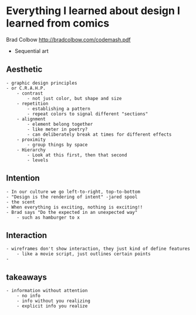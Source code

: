 # Everything I learned about design I learned from comics
Brad Colbow
http://bradcolbow.com/codemash.pdf

- Sequential art

## Aesthetic
	- graphic design principles
	- or C.R.A.H.P.
		- contrast
			- not just color, but shape and size
		- repetition
			- establishing a pattern
			- repeat colors to signal different "sections"
		- alignment
			- element belong together
			- like meter in poetry?
			- can deliberately break at times for different effects
		- proximity
			- group things by space
		- Hierarchy
			- Look at this first, then that second
			- levels

## Intention
	- In our culture we go left-to-right, top-to-bottom
	- "Design is the rendering of intent" -jared spool
	- the scent
	- When everything is exciting, nothing is exciting!!
	- Brad says "Do the expected in an unexpected way"
		- such as hamburger to x

## Interaction
	- wireframes don't show interaction, they just kind of define features
		- like a movie script, just outlines certain points
	- 


## takeaways
	- information without attention
		- no info
		- info without you realizing
		- explicit info you realize